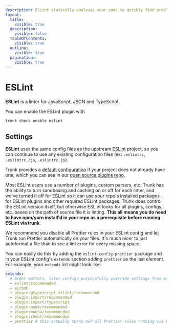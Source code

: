 ```yaml
---
description: ESLint statically analyzes your code to quickly find problems.
layout:
  title:
    visible: true
  description:
    visible: false
  tableOfContents:
    visible: true
  outline:
    visible: true
  pagination:
    visible: true
---
```


# ESLint

**ESLint** is a linter for JavaScript, JSON and TypeScript.

You can enable the ESLint plugin with

```shell
trunk check enable eslint
```

## Settings


**ESLint** uses the same config files as the
upstream [ESLint](https://eslint.org/) project, so you can continue to use any
existing configuration files (ex: `.eslintrc`, `.eslintrc.cjs`, `.eslintrc.js`).
    

Trunk provides a [default configuration](https://github.com/trunk-io/plugins/tree/main/linters/eslint) if your project does not already have one,
which you can see in our [open source plugins repo](https://github.com/trunk-io/plugins/tree/main).

Most ESLint users use a number of plugins, custom parsers, etc. Trunk has the ability to turn sandboxing and caching on or off for each linter, and we've turned it off for ESLint so it can use your repo's installed packages for ESLint plugins and other required ESLint packages. Trunk does control the ESLint version itself, but otherwise ESLint looks for all plugins, configs, etc. based on the path of source file it is linting. **This all means you do need to have ****npm/yarn install****'d in your repo as a prerequisite before running ESLint via trunk**.

We recommend you disable all Prettier rules in your ESLint config and let Trunk run Prettier automatically on your files. It's much nicer to just autoformat a file than to see a lint error for every missing space.

You can easily do this by adding the `eslint-config-prettier` package and in your ESLint config's `extends` section adding `prettier` as the last element. For example, your `extends` list might look like:



```yaml
extends:
  # Order matters, later configs purposefully override settings from earlier configs
  - eslint:recommended
  - airbnb
  - plugin:@typescript-eslint/recommended
  - plugin:import/recommended
  - plugin:import/typescript
  - plugin:node/recommended
  - plugin:mocha/recommended
  - plugin:react/recommended
  - prettier # this actually turns OFF all Prettier rules running via ESLint
```


